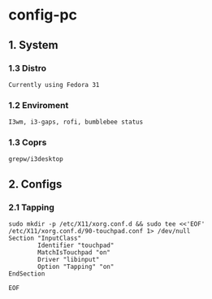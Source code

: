 # config-pc

## 1. System

### 1.3 Distro
	Currently using Fedora 31
### 1.2 Enviroment
	I3wm, i3-gaps, rofi, bumblebee status
### 1.3 Coprs
	grepw/i3desktop

## 2. Configs

### 2.1 Tapping

```
sudo mkdir -p /etc/X11/xorg.conf.d && sudo tee <<'EOF' /etc/X11/xorg.conf.d/90-touchpad.conf 1> /dev/null
Section "InputClass"
        Identifier "touchpad"
        MatchIsTouchpad "on"
        Driver "libinput"
        Option "Tapping" "on"
EndSection

EOF
```


